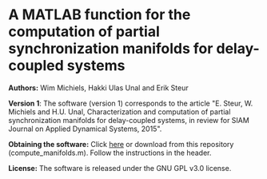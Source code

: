 # A MATLAB function for the computation of partial synchronization manifolds for delay-coupled systems

**Authors:** Wim Michiels, Hakki Ulas Unal and Erik Steur 

**Version 1**: The software (version 1) corresponds to the article "E. Steur, W. Michiels and H.U. Unal, Characterization and computation of partial synchronization manifolds for delay-coupled systems, in review for SIAM Journal on Applied Dynamical Systems, 2015". 

**Obtaining the software:** Click [here](http://twr.cs.kuleuven.be/research/software/delay-control/manifolds) or download from this repository (compute_manifolds.m). Follow the instructions in the header. 

**License:** The software is released under the GNU GPL v3.0 license.

